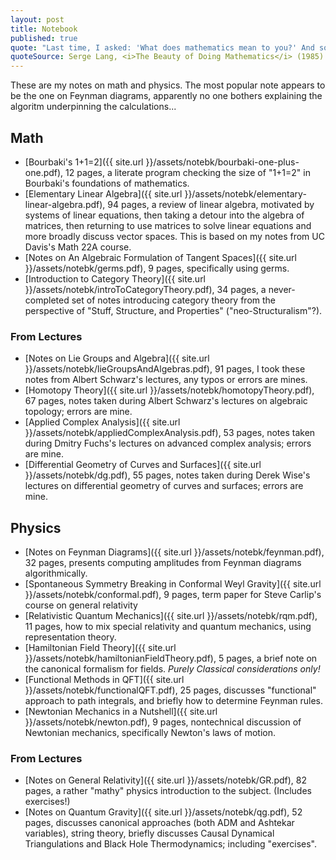 ```yaml
---
layout: post
title: Notebook
published: true
quote: "Last time, I asked: 'What does mathematics mean to you?' And some people answered: 'The manipulation of numbers, the manipulation of structures.' And if I had asked what music means to you, would you have answered: 'The manipulation of notes?'"
quoteSource: Serge Lang, <i>The Beauty of Doing Mathematics</i> (1985)
---
```


These are my notes on math and physics. The most popular note appears to
be the one on Feynman diagrams, apparently no one bothers explaining the
algoritm underpinning the calculations...

## Math

- [Bourbaki's 1+1=2]({{ site.url }}/assets/notebk/bourbaki-one-plus-one.pdf), 12 pages,
  a literate program checking the size of "1+1=2" in Bourbaki's
  foundations of mathematics.
- [Elementary Linear Algebra]({{ site.url }}/assets/notebk/elementary-linear-algebra.pdf), 94 pages,
  a review of linear algebra, motivated by systems of linear equations,
  then taking a detour into the algebra of matrices, then returning to
  use matrices to solve linear equations and more broadly discuss vector
  spaces. This is based on my notes from UC Davis's Math 22A course.
- [Notes on An Algebraic Formulation of Tangent Spaces]({{ site.url }}/assets/notebk/germs.pdf), 9 pages,
  specifically using germs.
- [Introduction to Category Theory]({{ site.url }}/assets/notebk/introToCategoryTheory.pdf), 34 pages,
  a never-completed set of notes introducing category theory from the
  perspective of "Stuff, Structure, and Properties" ("neo-Structuralism"?).

### From Lectures

- [Notes on Lie Groups and Algebra]({{ site.url }}/assets/notebk/lieGroupsAndAlgebras.pdf), 91 pages,
  I took these notes from Albert Schwarz's lectures, any typos or errors
  are mines.
- [Homotopy Theory]({{ site.url }}/assets/notebk/homotopyTheory.pdf),
  67 pages, notes taken during Albert Schwarz's lectures on algebraic
  topology; errors are mine.
- [Applied Complex Analysis]({{ site.url }}/assets/notebk/appliedComplexAnalysis.pdf),
  53 pages, notes taken during Dmitry Fuchs's lectures on advanced
  complex analysis; errors are mine.
- [Differential Geometry of Curves and Surfaces]({{ site.url }}/assets/notebk/dg.pdf),
  55 pages, notes taken during Derek Wise's lectures on differential
  geometry of curves and surfaces; errors are mine.


## Physics

- [Notes on Feynman Diagrams]({{ site.url }}/assets/notebk/feynman.pdf),
  32 pages, presents computing amplitudes from Feynman diagrams
  algorithmically.
- [Spontaneous Symmetry Breaking in Conformal Weyl Gravity]({{ site.url }}/assets/notebk/conformal.pdf),
  9 pages,
  term paper for Steve Carlip's course on general relativity
- [Relativistic Quantum Mechanics]({{ site.url }}/assets/notebk/rqm.pdf),
  11 pages, how to mix special relativity and quantum mechanics, using
  representation theory.
- [Hamiltonian Field Theory]({{ site.url }}/assets/notebk/hamiltonianFieldTheory.pdf),
  5 pages, a brief note on the canonical formalism for fields. _Purely
  Classical considerations only!_
- [Functional Methods in QFT]({{ site.url }}/assets/notebk/functionalQFT.pdf),
  25 pages, discusses "functional" approach to path integrals, and
  briefly how to determine Feynman rules.
- [Newtonian Mechanics in a Nutshell]({{ site.url }}/assets/notebk/newton.pdf),
  9 pages, nontechnical discussion of Newtonian mechanics, specifically
  Newton's laws of motion.

### From Lectures
- [Notes on General Relativity]({{ site.url }}/assets/notebk/GR.pdf),
  82 pages, a rather "mathy" physics introduction to the
  subject. (Includes exercises!)
- [Notes on Quantum Gravity]({{ site.url }}/assets/notebk/qg.pdf),
  52 pages, discusses canonical approaches (both ADM and Ashtekar
  variables), string theory, briefly discusses Causal Dynamical
  Triangulations and Black Hole Thermodynamics; including "exercises".
